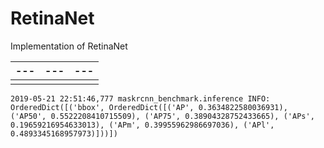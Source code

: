 # RetinaNet
Implementation of RetinaNet

| ---  | ---  | ---  |
| ---- | ---- | ---- |
|      |      |      |

```
2019-05-21 22:51:46,777 maskrcnn_benchmark.inference INFO: OrderedDict([('bbox', OrderedDict([('AP', 0.3634822580036931), ('AP50', 0.5522208410715509), ('AP75', 0.38904328752433665), ('APs', 0.19659216954633013), ('APm', 0.39955962986697036), ('APl', 0.4893345168957973)]))])

```

